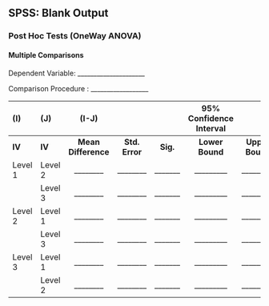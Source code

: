 ## SPSS: Blank Output

### Post Hoc Tests (OneWay ANOVA)

#### Multiple Comparisons

Dependent Variable: \_\_\_\_\_\_\_\_\_\_\_\_\_\_\_\_\_\_\_\_\_

Comparison Procedure : \_\_\_\_\_\_\_\_\_\_\_\_\_\_\_\_\_\_

|(I)|(J)|(I-J)|||95% Confidence Interval||
| :- | :- | :-: | :-: | :-: | :-: | :-: |
|**IV**|**IV**|**Mean Difference**|**Std. Error**|**Sig.**|**Lower Bound**|**Upper Bound**|
|Level 1|Level 2|\_\_\_\_\_\_\_\_|\_\_\_\_\_\_\_\_|\_\_\_\_\_\_\_|\_\_\_\_\_\_\_\_\_|\_\_\_\_\_\_\_\_\_|
||Level 3|\_\_\_\_\_\_\_\_|\_\_\_\_\_\_\_\_|\_\_\_\_\_\_\_|\_\_\_\_\_\_\_\_\_|\_\_\_\_\_\_\_\_\_|
|Level 2|Level 1|\_\_\_\_\_\_\_\_|\_\_\_\_\_\_\_\_|\_\_\_\_\_\_\_|\_\_\_\_\_\_\_\_\_|\_\_\_\_\_\_\_\_\_|
||Level 3|\_\_\_\_\_\_\_\_|\_\_\_\_\_\_\_\_|\_\_\_\_\_\_\_|\_\_\_\_\_\_\_\_\_|\_\_\_\_\_\_\_\_\_|
|Level 3|Level 1|\_\_\_\_\_\_\_\_|\_\_\_\_\_\_\_\_|\_\_\_\_\_\_\_|\_\_\_\_\_\_\_\_\_|\_\_\_\_\_\_\_\_\_|
||Level 2|\_\_\_\_\_\_\_\_|\_\_\_\_\_\_\_\_|\_\_\_\_\_\_\_|\_\_\_\_\_\_\_\_\_|\_\_\_\_\_\_\_\_\_|

